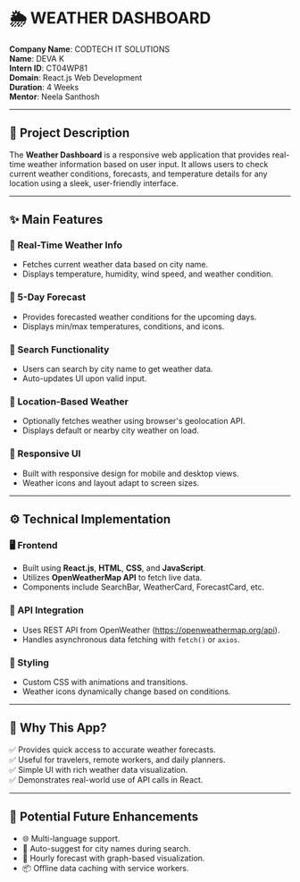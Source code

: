 # 🌦️ WEATHER DASHBOARD

**Company Name**: CODTECH IT SOLUTIONS  
**Name**: DEVA K  
**Intern ID**: CT04WP81  
**Domain**: React.js Web Development  
**Duration**: 4 Weeks  
**Mentor**: Neela Santhosh  

---

## 📌 Project Description

The **Weather Dashboard** is a responsive web application that provides real-time weather information based on user input. It allows users to check current weather conditions, forecasts, and temperature details for any location using a sleek, user-friendly interface.

---

## ✨ Main Features

### 🔹 Real-Time Weather Info
- Fetches current weather data based on city name.
- Displays temperature, humidity, wind speed, and weather condition.

### 🔹 5-Day Forecast
- Provides forecasted weather conditions for the upcoming days.
- Displays min/max temperatures, conditions, and icons.

### 🔹 Search Functionality
- Users can search by city name to get weather data.
- Auto-updates UI upon valid input.

### 🔹 Location-Based Weather
- Optionally fetches weather using browser's geolocation API.
- Displays default or nearby city weather on load.

### 🔹 Responsive UI
- Built with responsive design for mobile and desktop views.
- Weather icons and layout adapt to screen sizes.

---

## ⚙️ Technical Implementation

### 🖥️ Frontend
- Built using **React.js**, **HTML**, **CSS**, and **JavaScript**.
- Utilizes **OpenWeatherMap API** to fetch live data.
- Components include SearchBar, WeatherCard, ForecastCard, etc.

### 🔗 API Integration
- Uses REST API from OpenWeather (https://openweathermap.org/api).
- Handles asynchronous data fetching with `fetch()` or `axios`.

### 🎨 Styling
- Custom CSS with animations and transitions.
- Weather icons dynamically change based on conditions.

---

## 🎯 Why This App?

✅ Provides quick access to accurate weather forecasts.  
✅ Useful for travelers, remote workers, and daily planners.  
✅ Simple UI with rich weather data visualization.  
✅ Demonstrates real-world use of API calls in React.

---

## 🔮 Potential Future Enhancements

- 🌐 Multi-language support.  
- 📍 Auto-suggest for city names during search.  
- 📅 Hourly forecast with graph-based visualization.  
- 📦 Offline data caching with service workers.
